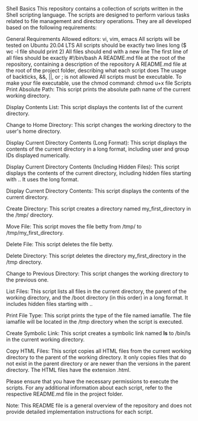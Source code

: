 Shell Basics
This repository contains a collection of scripts written in the Shell scripting language. The scripts are designed to perform various tasks related to file management and directory operations. They are all developed based on the following requirements:

General Requirements
Allowed editors: vi, vim, emacs
All scripts will be tested on Ubuntu 20.04 LTS
All scripts should be exactly two lines long ($ wc -l file should print 2)
All files should end with a new line
The first line of all files should be exactly #!/bin/bash
A README.md file at the root of the repository, containing a description of the repository
A README.md file at the root of the project folder, describing what each script does
The usage of backticks, &&, ||, or ; is not allowed
All scripts must be executable. To make your file executable, use the chmod command: chmod u+x file
Scripts
Print Absolute Path: This script prints the absolute path name of the current working directory.

Display Contents List: This script displays the contents list of the current directory.

Change to Home Directory: This script changes the working directory to the user's home directory.

Display Current Directory Contents (Long Format): This script displays the contents of the current directory in a long format, including user and group IDs displayed numerically.

Display Current Directory Contents (Including Hidden Files): This script displays the contents of the current directory, including hidden files starting with .. It uses the long format.

Display Current Directory Contents: This script displays the contents of the current directory.

Create Directory: This script creates a directory named my_first_directory in the /tmp/ directory.

Move File: This script moves the file betty from /tmp/ to /tmp/my_first_directory.

Delete File: This script deletes the file betty.

Delete Directory: This script deletes the directory my_first_directory in the /tmp directory.

Change to Previous Directory: This script changes the working directory to the previous one.

List Files: This script lists all files in the current directory, the parent of the working directory, and the /boot directory (in this order) in a long format. It includes hidden files starting with ..

Print File Type: This script prints the type of the file named iamafile. The file iamafile will be located in the /tmp directory when the script is executed.

Create Symbolic Link: This script creates a symbolic link named __ls__ to /bin/ls in the current working directory.

Copy HTML Files: This script copies all HTML files from the current working directory to the parent of the working directory. It only copies files that do not exist in the parent directory or are newer than the versions in the parent directory. The HTML files have the extension .html.

Please ensure that you have the necessary permissions to execute the scripts. For any additional information about each script, refer to the respective README.md file in the project folder.

Note: This README file is a general overview of the repository and does not provide detailed implementation instructions for each script.
